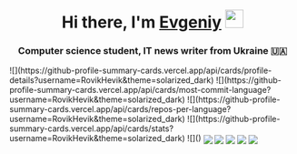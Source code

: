 <h1 align="center">Hi there, I'm <a href="https://github.com/RovikHevik" target="_blank">Evgeniy</a> 
<img src="https://github.com/blackcater/blackcater/raw/main/images/Hi.gif" height="32"/></h1>
<h3 align="center">Computer science student, IT news writer from Ukraine 🇺🇦</h3>
![](https://github-profile-summary-cards.vercel.app/api/cards/profile-details?username=RovikHevik&theme=solarized_dark)
![](https://github-profile-summary-cards.vercel.app/api/cards/most-commit-language?username=RovikHevik&theme=solarized_dark)
![](https://github-profile-summary-cards.vercel.app/api/cards/repos-per-language?username=RovikHevik&theme=solarized_dark)
![](https://github-profile-summary-cards.vercel.app/api/cards/stats?username=RovikHevik&theme=solarized_dark)
![]()

  <img align="center" src="https://github-readme-stats.vercel.app/api?username=RovikHevik&show_icons=true&theme=merko&count_private=true" />
  <img align="center" src="https://github-readme-stats.vercel.app/api/top-langs/?username=RovikHevik&layout=compact&theme=merko&count_private=true" />
  <img align="center" src="https://github-readme-stats.vercel.app/api?username=RovikHevik&show_icons=true&theme=merko&count_private=true" />
  <img align="center" src="https://github-readme-stats.vercel.app/api/top-langs/?username=RovikHevik&layout=compact&theme=merko&count_private=true" />
  <img align="center" src="https://github-profile-summary-cards.vercel.app/api/cards/productive-time?username=RovikHevik&theme=solarized_dark" />

